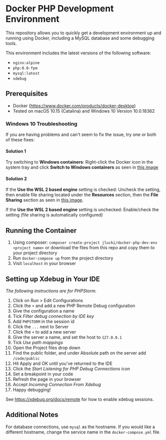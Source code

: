
# Docker PHP Development Environment

This repository allows you to quickly get a development environment up and running using Docker, including a MySQL database and some debugging tools.

This environment includes the latest versions of the following software:

- `nginx:alpine`
- `php:8.0-fpm`
- `mysql:latest`
- `xdebug`

## Prerequisites

 - Docker (https://www.docker.com/products/docker-desktop)
 - Tested on macOS 10.15 (Catalina) and Windows 10 Version 10.0.18362

### Windows 10 Troubleshooting

If you are having problems and can't seem to fix the issue, try one or both of these fixes:

#### Solution 1
Try switching to **Windows containers**:
Right-click the Docker icon in the system tray and click **Switch to Windows containers** as seen in [this image](https://i.imgur.com/enYmIPH.png)

#### Solution 2
If the **Use the WSL 2 based engine** setting is checked:
Uncheck the setting, then enable file sharing located under the **Resources** section, then the **File Sharing** section as seen in [this image](https://i.imgur.com/maub2Wh.png).

If the **Use the WSL 2 based engine** setting is unchecked:
Enable/check the setting (file sharing is automatically configured)

## Running the Container

1. Using composer: `composer create-project jlucki/docker-php-dev-env <project name>` or download the files from this repo and copy them to your project directory
3. Run `docker-compose up` from the project directory
4. Visit `localhost` in your browser

## Setting up Xdebug in Your IDE

_The following instructions are for PHPStorm._

1. Click on Run > Edit Configurations
2. Click the `+` and add a new PHP Remote Debug configuration
3. Give the configuration a name
4. Tick _Filter debug connection by IDE key_
5. Add `PHPSTORM` in the session id
6. Click the `...` next to Server
7. Click the `+` to add a new server
8. Give the server a name, and set the host to `127.0.0.1`
9. Tick _Use path mappings_
10. Open the Project files drop down
11. Find the public folder, and under Absolute path on the server add `/code/public`
12. Hit Apply and OK until you've returned to the IDE
13. Click the _Start Listening for PHP Debug Connections_ icon
14. Set a breakpoint in your code
15. Refresh the page in your browser
16. Accept _Incoming Connection From Xdebug_
17. Happy debugging!

See https://xdebug.org/docs/remote for how to enable xdebug sessions.

## Additional Notes

For database connections, use `mysql` as the hostname. If you would like a different hostname, change the service name in the `docker-compose.yml` file.
